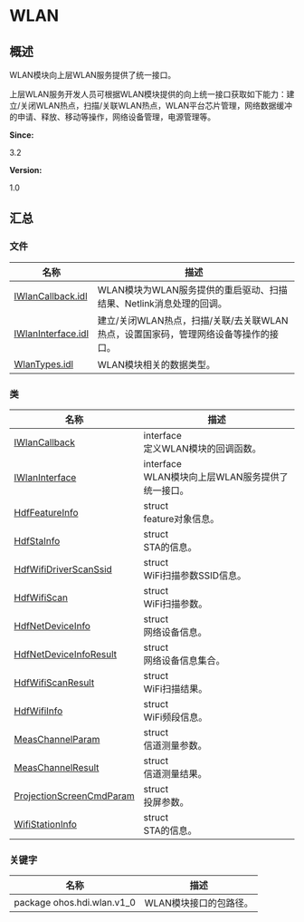 # WLAN


## 概述

WLAN模块向上层WLAN服务提供了统一接口。

上层WLAN服务开发人员可根据WLAN模块提供的向上统一接口获取如下能力：建立/关闭WLAN热点，扫描/关联WLAN热点，WLAN平台芯片管理，网络数据缓冲的申请、释放、移动等操作，网络设备管理，电源管理等。

**Since:**

3.2

**Version:**

1.0


## 汇总


### 文件

  | 名称 | 描述 | 
| -------- | -------- |
| [IWlanCallback.idl](_i_wlan_callback_8idl.md) | WLAN模块为WLAN服务提供的重启驱动、扫描结果、Netlink消息处理的回调。 | 
| [IWlanInterface.idl](_i_wlan_interface_8idl.md) | 建立/关闭WLAN热点，扫描/关联/去关联WLAN热点，设置国家码，管理网络设备等操作的接口。 | 
| [WlanTypes.idl](_wlan_types_8idl.md) | WLAN模块相关的数据类型。 | 


### 类

  | 名称 | 描述 | 
| -------- | -------- |
| [IWlanCallback](interface_i_wlan_callback.md) | interface<br/>定义WLAN模块的回调函数。 | 
| [IWlanInterface](interface_i_wlan_interface.md) | interface<br/>WLAN模块向上层WLAN服务提供了统一接口。 | 
| [HdfFeatureInfo](_hdf_feature_info.md) | struct<br/>feature对象信息。 | 
| [HdfStaInfo](_hdf_sta_info.md) | struct<br/>STA的信息。 | 
| [HdfWifiDriverScanSsid](_hdf_wifi_driver_scan_ssid.md) | struct<br/>WiFi扫描参数SSID信息。 | 
| [HdfWifiScan](_hdf_wifi_scan.md) | struct<br/>WiFi扫描参数。 | 
| [HdfNetDeviceInfo](_hdf_net_device_info.md) | struct<br/>网络设备信息。 | 
| [HdfNetDeviceInfoResult](_hdf_net_device_info_result.md) | struct<br/>网络设备信息集合。 | 
| [HdfWifiScanResult](_hdf_wifi_scan_result.md) | struct<br/>WiFi扫描结果。 | 
| [HdfWifiInfo](_hdf_wifi_info.md) | struct<br/>WiFi频段信息。 | 
| [MeasChannelParam](_meas_channel_param.md) | struct<br/>信道测量参数。 | 
| [MeasChannelResult](_meas_channel_result.md) | struct<br/>信道测量结果。 | 
| [ProjectionScreenCmdParam](_projection_screen_cmd_param.md) | struct<br/>投屏参数。 | 
| [WifiStationInfo](_wifi_station_info.md) | struct<br/>STA的信息。 | 


### 关键字

  | 名称 | 描述 | 
| -------- | -------- |
| package&nbsp;ohos.hdi.wlan.v1_0 | WLAN模块接口的包路径。 | 
